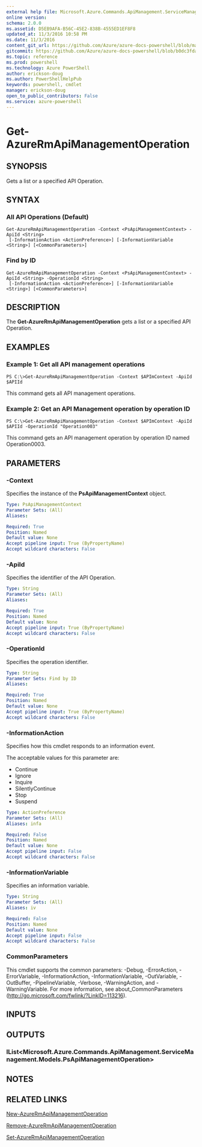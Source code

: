 ```yaml
---
external help file: Microsoft.Azure.Commands.ApiManagement.ServiceManagement.dll-Help.xml
online version: 
schema: 2.0.0
ms.assetid: D5EB9AFA-B56C-45E2-838B-4555ED1EF8F8
updated_at: 11/3/2016 10:58 PM
ms.date: 11/3/2016
content_git_url: https://github.com/Azure/azure-docs-powershell/blob/master/azureps-cmdlets-docs/ResourceManager/ApiManagement.ServiceManagement/v1.1.4/Get-AzureRmApiManagementOperation.md
gitcommit: https://github.com/Azure/azure-docs-powershell/blob/b0dc3fda3721a600f2fff31599b45845d71f44f4/azureps-cmdlets-docs/ResourceManager/ApiManagement.ServiceManagement/v1.1.4/Get-AzureRmApiManagementOperation.md
ms.topic: reference
ms.prod: powershell
ms.technology: Azure PowerShell
author: erickson-doug
ms.author: PowerShellHelpPub
keywords: powershell, cmdlet
manager: erickson-doug
open_to_public_contributors: False
ms.service: azure-powershell
---
```


# Get-AzureRmApiManagementOperation

## SYNOPSIS
Gets a list or a specified API Operation.

## SYNTAX

### All API Operations (Default)
```
Get-AzureRmApiManagementOperation -Context <PsApiManagementContext> -ApiId <String>
 [-InformationAction <ActionPreference>] [-InformationVariable <String>] [<CommonParameters>]
```

### Find by ID
```
Get-AzureRmApiManagementOperation -Context <PsApiManagementContext> -ApiId <String> -OperationId <String>
 [-InformationAction <ActionPreference>] [-InformationVariable <String>] [<CommonParameters>]
```

## DESCRIPTION
The **Get-AzureRmApiManagementOperation** gets a list or a specified API Operation.

## EXAMPLES

### Example 1: Get all API management operations
```
PS C:\>Get-AzureRmApiManagementOperation -Context $APImContext -ApiId $APIId
```

This command gets all API management operations.

### Example 2: Get an API Management operation by operation ID
```
PS C:\>Get-AzureRmApiManagementOperation -Context $APImContext -ApiId $APIId -OperationId "Operation003"
```

This command gets an API management operation by operation ID named Operation0003.

## PARAMETERS

### -Context
Specifies the instance of the **PsApiManagementContext** object.

```yaml
Type: PsApiManagementContext
Parameter Sets: (All)
Aliases: 

Required: True
Position: Named
Default value: None
Accept pipeline input: True (ByPropertyName)
Accept wildcard characters: False
```

### -ApiId
Specifies the identifier of the API Operation.

```yaml
Type: String
Parameter Sets: (All)
Aliases: 

Required: True
Position: Named
Default value: None
Accept pipeline input: True (ByPropertyName)
Accept wildcard characters: False
```

### -OperationId
Specifies the operation identifier.

```yaml
Type: String
Parameter Sets: Find by ID
Aliases: 

Required: True
Position: Named
Default value: None
Accept pipeline input: True (ByPropertyName)
Accept wildcard characters: False
```

### -InformationAction
Specifies how this cmdlet responds to an information event.

The acceptable values for this parameter are:

- Continue
- Ignore
- Inquire
- SilentlyContinue
- Stop
- Suspend

```yaml
Type: ActionPreference
Parameter Sets: (All)
Aliases: infa

Required: False
Position: Named
Default value: None
Accept pipeline input: False
Accept wildcard characters: False
```

### -InformationVariable
Specifies an information variable.

```yaml
Type: String
Parameter Sets: (All)
Aliases: iv

Required: False
Position: Named
Default value: None
Accept pipeline input: False
Accept wildcard characters: False
```

### CommonParameters
This cmdlet supports the common parameters: -Debug, -ErrorAction, -ErrorVariable, -InformationAction, -InformationVariable, -OutVariable, -OutBuffer, -PipelineVariable, -Verbose, -WarningAction, and -WarningVariable. For more information, see about_CommonParameters (http://go.microsoft.com/fwlink/?LinkID=113216).

## INPUTS

## OUTPUTS

### IList<Microsoft.Azure.Commands.ApiManagement.ServiceManagement.Models.PsApiManagementOperation>

## NOTES

## RELATED LINKS

[New-AzureRmApiManagementOperation](xref:ResourceManager/ApiManagement.ServiceManagement/v1.1.4/New-AzureRmApiManagementOperation.md)

[Remove-AzureRmApiManagementOperation](xref:ResourceManager/ApiManagement.ServiceManagement/v1.1.4/Remove-AzureRmApiManagementOperation.md)

[Set-AzureRmApiManagementOperation](xref:ResourceManager/ApiManagement.ServiceManagement/v1.1.4/Set-AzureRmApiManagementOperation.md)


